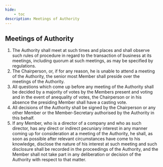 ```yaml
---
hide:
    - toc
description: Meetings of Authority
---
```


## Meetings of Authority

1. The Authority shall meet at such times and places and shall observe such rules of procedure in regard to the transaction of business at its meetings, including quorum at such meetings, as may be specified by regulations.
2. The Chairperson, or, if for any reason, he is unable to attend a meeting of the Authority, the senior most Member shall preside over the meetings of the Authority.
3. All questions which come up before any meeting of the Authority shall be decided by a majority of votes by the Members present and voting and in the event of anequality of votes, the Chairperson or in his absence the presiding Member shall have a casting vote.
4. All decisions of the Authority shall be signed by the Chairperson or any other Member or the Member-Secretary authorised by the Authority in this behalf.
5. If any Member, who is a director of a company and who as such director, has any direct or indirect pecuniary interest in any manner coming up for consideration at a meeting of the Authority, he shall, as soon as possible after relevant circumstances have come to his knowledge, disclose the nature of his interest at such meeting and such disclosure shall be recorded in the proceedings of the Authority, and the Member shall not take part in any deliberation or decision of the Authority with respect to that matter.
